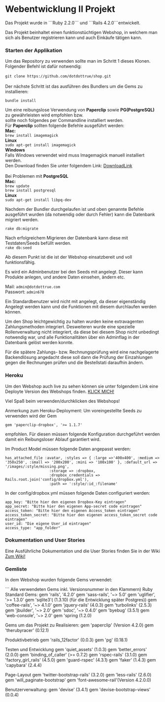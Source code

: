 <h1>Webentwicklung II Projekt</h1>
Das Projekt wurde in ```Ruby 2.2.0``` und ```Rails 4.2.0```entwickelt.

Das Projekt beinhaltet einen funktionstüchtigen Webshop, in welchem man sich als Benutzer registrieren kann und auch Einkäufe tätigen kann.

<h3>Starten der Applikation</h3>

Um das Repository zu verwenden sollte man im Schritt 1 dieses Klonen.<br />
Folgender Befehl ist dafür notwendig:<br /><br />
``` git clone https://github.com/dotdottrue/shop.git ```
<br /><br />
Der nächste Schritt ist das ausführen des Bundlers um die Gems zu installieren:

```bundle install```
<br />

Um eine reibungslose Verwendung von <b>Paperclip</b> sowie <b>PG(PostgreSQL)</b> zu gewährleisten wird empfohlen bzw.<br /> sollte noch folgendes per Commandline installiert werden.<br />
Für <b>Paperclip</b> sollten folgende Befehle ausgeführt werden:<br />
<b>Mac: </b><br />
```brew install imagemagick```
<br /><b>Linux</b><br />
```sudo apt-get install imagemagick```
<br /><b>Windows</b><br />
Falls Windows verwendet wird muss Imagemagick manuell installiert werden.<br />
Den Download finden Sie unter folgendem Link: [DownloadLink](http://gnuwin32.sourceforge.net/packages/file.htm)
<br /> <br />
Bei Problemen mit <strong>PostgreSQL</strong><br />
<strong>Mac: </strong><br />
```brew update``` 
<br />
```brew install postgresql```
<br /><strong>Linux</strong><br />
```sudo apt-get install libpq-dev```

Nachdem der Bundler durchgelaufen ist und oben genannte Befehle ausgeführt wurden (da notwendig oder durch Fehler)
kann die Datenbank migriert werden.

```rake db:migrate```

Nach erfolgreichem Migrieren der Datenbank kann diese mit Testdaten/Seeds befüllt werden.<br />
```rake db:seed```<br />

Ab diesem Punkt ist die ist der Webshop einsatzbereit und voll funktionsfähig.

Es wird ein Adminbenutzer bei den Seeds mit angelegt. Dieser kann Produkte anlegen, und andere Daten einsehen, ändern etc.

Mail:
```admin@dotdottrue.com```<br />
Passwort: 
```admin678```<br />

Ein Standardbenutzer wird nicht mit angelegt, da dieser eigenständig Angelegt werden kann und die Funktionen mit diesem durchlaufen werden können.

Um den Shop leichtgewichtig zu halten wurden keine extravagenten Zahlungsmethoden integriert.
Desweiteren wurde eine spezielle Rollenverwaltung nicht integriert, da diese bei diesem Shop nicht unbedingt notwendig war, und alle Funktionalitäten über ein Adminflag in der Datenbank gelöst werden konnte.

Für die spätere Zahlungs- bzw. Rechnungsprüfung wird eine nachgelagerte Backendlösung angedacht diese soll dann die Prüfung der Einzahlungen gegen die Rechnungen prüfen und die Bestellstati daraufhin ändern.

<h3>Heroku</h3>

Um den Webshop auch live zu sehen können sie unter folgendem Link eine Deployte Version des Webshops finden.
[KLICK MICH!](https://secure-depths-1523.herokuapp.com/)

Viel Spaß beim verwenden/durchklicken des Webshops!

Anmerkung zum Heroku-Deployment:
Um voreingestellte Seeds zu verwenden wird der Gem
```
gem 'paperclip-dropbox', '>= 1.1.7'
```
empfohlen. Für diesen müssen folgende Konfiguration durchgeführt werden damit ein Reibungsloser Ablauf garantiert wird. 

Im Product Model müssen folgende Daten angepasst werden:

```
has_attached_file :avatar, :styles => { :large =>'400x400', :medium => '350x250', :small => '200x200', :mini => '100x100' }, :default_url => '/images/:style/missing.png',
                    :storage => :dropbox,
                    :dropbox_credentials => Rails.root.join('config/dropbox.yml'),
                    :path => ':style/:id_:filename'
 ```
 
 In der config/dropbox.yml müssen folgende Daten configuriert werden:
 ```
 app_key: "Bitte hier den eigenen Dropbox-Key eintragen"
app_secret: "Bitte hier den eigenen App-secret code eintragen"
access_token: "Bitte hier den eigenen Access_token eintragen"
access_token_secret: "Bitte hier den eigenen access_token_secret code eintragen"
user_id: "Die eigene User_id eintragen"
access_type: "app_folder"
```

<h3>Dokumentation und User Stories</h3>

Eine Ausführliche Dokumentation und die User Stories finden Sie in der Wiki<br>
[Zum Wiki!](https://github.com/dotdottrue/shop/wiki)

<h3>Gemliste</h3>

<p>In dem Webshop wurden folgende Gems verwendet:</p>
```
Alle verwendeten Gems inkl. Versionsnummer in den Klammern)
Ruby Standard Gems:
  gem 'rails', '4.2.0'
  gem 'sass-rails', '~> 5.0'
  gem 'uglifier', '>= 1.3.0'
  gem 'sqlite3'( (1.3.10) (für die Entwicklung später Postgres))
  gem 'coffee-rails', '~> 4.1.0'
  gem 'jquery-rails' (4.0.3)
  gem 'turbolinks' (2.5.3)
  gem 'jbuilder', '~> 2.0'
  gem 'sdoc', '~> 0.4.0'
  gem 'byebug' (3.5.1)
  gem 'web-console', '~> 2.0'
  gem 'spring (1.2.0)
 
 Gems um das Projekt zu Realisieren:
  gem 'paperclip' (Version 4.2.0)
  gem 'therubyracer' (0.12.1)
  
  Produktivbetrieb
    gem 'rails_12factor' (0.0.3)
    gem 'pg' (0.18.1)
  
  Testen und Entwicklung
    gem 'quiet_assets' (1.0.3)
    gem 'better_errors' (2.0.0)
    gem 'binding_of_caller'  (>= 0.7.2)
    gem 'rspec-rails' (3.1.0)
    gem 'factory_girl_rails' (4.5.0)
    gem 'guard-rspec' (4.3.1)
    gem 'faker' (1.4.3)
    gem 'capybara' (2.4.4)
  
  Page-Layout
    gem 'twitter-bootstrap-rails' (3.2.0)
    gem 'less-rails' (2.6.0)
    gem 'will_paginate-bootstrap'
    gem 'font-awesome-rail'(Version 4.2.0.0)
  
  Benutzerverwaltung:
    gem 'devise' (3.4.1)
    gem 'devise-bootstrap-views' (0.0.4)
```
